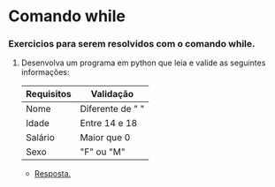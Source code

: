 # Comando while
### Exercicios para serem resolvidos com o comando while.

1. Desenvolva um programa em python que leia e valide as seguintes informações:

    | Requisitos  |    Validação     |
    |-------------|------------------|
    |  Nome       | Diferente de " " | 
    |  Idade      | Entre 14 e 18    |
    |  Salário    | Maior que 0      | 
    |  Sexo       | "F" ou "M"       |

    * [Resposta.](exercicio_1.py)

